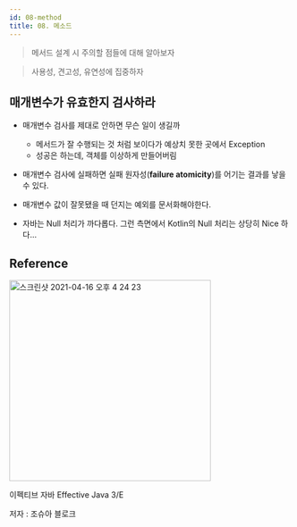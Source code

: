 ```yaml
---
id: 08-method
title: 08. 메소드
---
```


> 메서드 설계 시 주의할 점들에 대해 알아보자

> 사용성, 견고성, 유연성에 집중하자

## 매개변수가 유효한지 검사하라

- 매개변수 검사를 제대로 안하면 무슨 일이 생길까
    - 메서드가 잘 수행되는 것 처럼 보이다가 예상치 못한 곳에서 Exception
    - 성공은 하는데, 객체를 이상하게 만들어버림

- 매개변수 검사에 실패하면 실패 원자성(**failure atomicity**)를 어기는 결과를 낳을 수 있다.

- 매개변수 값이 잘못됐을 때 던지는 예외를 문서화해야한다.

- 자바는 Null 처리가 까다롭다. 그런 측면에서 Kotlin의 Null 처리는 상당히 Nice 하다...

## Reference

<img width="360" alt="스크린샷 2021-04-16 오후 4 24 23" src="https://user-images.githubusercontent.com/43809168/114987533-3e449400-9ed0-11eb-9b5f-a24f73b6f138.png"/>

이펙티브 자바 Effective Java 3/E

저자 : 조슈아 블로크
